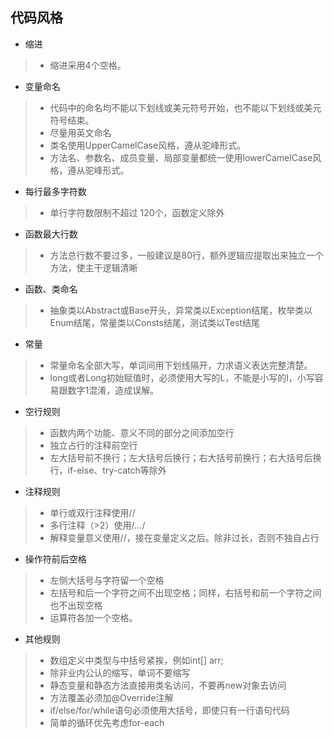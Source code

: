 ## 代码风格

- 缩进
> * 缩进采用4个空格。
- 变量命名
> * 代码中的命名均不能以下划线或美元符号开始，也不能以下划线或美元符号结束。
> * 尽量用英文命名
> * 类名使用UpperCamelCase风格，遵从驼峰形式。
> * 方法名、参数名、成员变量、局部变量都统一使用lowerCamelCase风格，遵从驼峰形式。
- 每行最多字符数
> * 单行字符数限制不超过 120个，函数定义除外
- 函数最大行数
> * 方法总行数不要过多，一般建议是80行，额外逻辑应提取出来独立一个方法，使主干逻辑清晰
- 函数、类命名
> * 抽象类以Abstract或Base开头，异常类以Exception结尾，枚举类以Enum结尾，常量类以Consts结尾，测试类以Test结尾
- 常量
> * 常量命名全部大写，单词间用下划线隔开，力求语义表达完整清楚。
> * long或者Long初始赋值时，必须使用大写的L，不能是小写的l，小写容易跟数字1混淆，造成误解。
- 空行规则
> * 函数内两个功能、意义不同的部分之间添加空行
> * 独立占行的注释前空行
> * 左大括号前不换行；左大括号后换行；右大括号前换行；右大括号后换行，if-else、try-catch等除外
- 注释规则
> * 单行或双行注释使用//
> * 多行注释（>2）使用/*...*/
> * 解释变量意义使用//，接在变量定义之后。除非过长，否则不独自占行
- 操作符前后空格
> * 左侧大括号与字符留一个空格
> * 左括号和后一个字符之间不出现空格；同样，右括号和前一个字符之间也不出现空格
> * 运算符各加一个空格。
- 其他规则
> * 数组定义中类型与中括号紧挨，例如int[] arr;
> * 除非业内公认的缩写，单词不要缩写
> * 静态变量和静态方法直接用类名访问，不要再new对象去访问
> * 方法覆盖必须加@Override注解
> * if/else/for/while语句必须使用大括号，即使只有一行语句代码
> * 简单的循环优先考虑for-each
